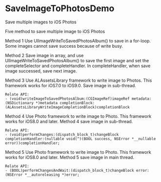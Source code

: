 # SaveImageToPhotosDemo
Save multiple images to iOS Photos

Five method to save multiple image to iOS Photos

Method 1
    Use UIImageWriteToSavedPhotosAlbum() to save in a for-loop. Some images cannot save success because of write busy.
    
Method 2
    Save image in array, and use UIImageWriteToSavedPhotosAlbum() to save the first image and set the completeSelector and completeHandler. In completeHandler, when save image successed, save next image.
    
Method 3
    Use ALAssetsLibrary framework to write image to Photos. This framework works for iOS7.0 to iOS9.0. Save image in sub-thread.
    
    Relate API:
    - (void)writeImageToSavedPhotosAlbum:(CGImageRef)imageRef metadata:(NSDictionary *)metadata completionBlock:(ALAssetsLibraryWriteImageCompletionBlock)completionBlock
    
    
Method 4
    Use Photo framework to write image to Photo. This framework works for iOS8.0 and later. Method 4 save image in sub-thread.
    
    Relate API:
    - (void)performChanges:(dispatch_block_t)changeBlock completionHandler:(nullable void(^)(BOOL success, NSError *__nullable error))completionHandler;
    
Method 5
    Use Photo framework to write image to Photo. This framework works for iOS8.0 and later. Method 5 save image in main thread.
    
    Relate API:
    - (BOOL)performChangesAndWait:(dispatch_block_t)changeBlock error:(NSError *__autoreleasing *)error;
